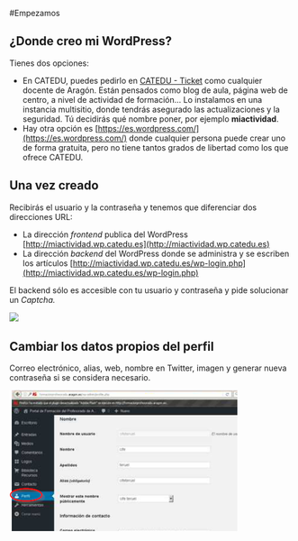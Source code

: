 #Empezamos

## ¿Donde creo mi WordPress?

Tienes dos opciones:

* En CATEDU, puedes pedirlo en [CATEDU - Ticket](http://soporte.catedu.es/open.php) como cualquier docente de Aragón. Están pensados como blog de aula, página web de centro, a nivel de actividad de formación... Lo instalamos en una instancia multisitio, donde tendrás asegurado las actualizaciones y la seguridad. Tú decidirás qué nombre poner, por ejemplo **miactividad**.
* Hay otra opción es  [https://es.wordpress.com/](https://es.wordpress.com/)  donde cualquier persona puede crear uno de forma gratuita, pero no tiene tantos grados de libertad como los que ofrece CATEDU.

## Una vez creado

Recibirás el usuario y la contraseña y tenemos que diferenciar dos direcciones URL:

* La dirección _frontend_ publica del WordPress [http://miactividad.wp.catedu.es](http://miactividad.wp.catedu.es)
* La dirección _backend_ del WordPress donde se administra y se escriben los artículos [http://miactividad.wp.catedu.es/wp-login.php](http://miactividad.wp.catedu.es/wp-login.php)

El backend sólo es accesible con tu usuario y contraseña y pide solucionar un _Captcha._

![](https://catedu.github.io/aprendizaje-colaborativo-con-blog/img/2017-02-04_13_14_20-CATEDU_INSTRUCCIONES_EDITORES_DE_WORDPRESS_-_PDF-XChange_Viewer.png)

## Cambiar los datos propios del perfil

Correo electrónico, alias, web, nombre en Twitter, imagen y generar nueva contraseña si se considera necesario.

![](/assets/perfilWP.png)
